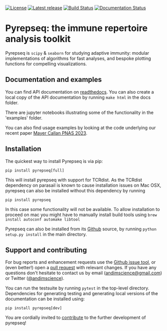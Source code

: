 [![License](https://img.shields.io/pypi/l/pyrepseq.svg)](https://github.com/andim/pyrepseq/blob/master/LICENSE)
[![Latest release](https://img.shields.io/pypi/v/pyrepseq.svg)](https://pypi.python.org/pypi/pyrepseq)
[![Build Status](https://app.travis-ci.com/andim/pyrepseq.svg?branch=main)](https://app.travis-ci.com/andim/pyrepseq)
[![Documentation Status](https://readthedocs.org/projects/pyrepseq/badge/?version=latest)](https://pyrepseq.readthedocs.io/en/latest/?badge=latest)

# Pyrepseq: the immune repertoire analysis toolkit

Pyrepseq is `scipy` & `seaborn` for studying adaptive immunity: modular implementations of algorithms for fast analyses, and bespoke plotting functions for compelling visualizations.

## Documentation and examples

You can find API documentation on [readthedocs](https://pyrepseq.readthedocs.io/en/latest/?badge=latest). You can also create a local copy of the API documentation by running `make html` in the docs folder.

There are jupyter notebooks illustrating some of the functionality in the 'examples' folder.

You can also find usage examples by looking at the code underlying our recent paper [Mayer Callan PNAS 2023](https://github.com/andim/paper_coincidences).

## Installation

The quickest way to install Pyrepseq is via pip:

`pip install pyrepseq[full]`

This will install pyrepseq with support for TCRdist. As the TCRdist dependency on parasail is known to cause installation issues on Mac OSX, pyrepseq can also be installed without this dependency by running


`pip install pyrepseq`

In this case some functionality will not be available. To allow installation to proceed on mac you might have to manually install build tools using `brew install autoconf automake libtool`


Pyrepseq can also be installed from its [Github](https://github.com/andim/pyrepseq) source, by running `python setup.py install` in the main directory.

## Support and contributing

For bug reports and enhancement requests use the [Github issue tool](http://github.com/andim/pyrepseq/issues/new), or (even better!) open a [pull request](http://github.com/andim/pyrepseq/pulls) with relevant changes. If you have any questions don't hesitate to contact us by email (andimscience@gmail.com) or Twitter ([@andimscience](http://twitter.com/andimscience)).

You can run the testsuite by running `pytest` in the top-level directory. Dependencies for generating testing and generating local versions of the documentation can be installed using:

`pip install pyrepseq[dev]`

You are cordially invited to [contribute](https://github.com/andim/pyrepseq/blob/master/CONTRIBUTING.md) to the further development of pyrepseq!

